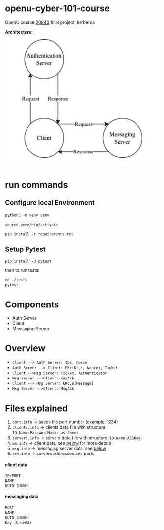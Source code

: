 # openu-cyber-101-course
OpenU course [20940](https://www.openu.ac.il/courses/20940.htm) final project, kerberos

**Architecture**:

![Arch](arch.png?)

# run commands
## Configure local Environment
`python3 -m venv venv` 

`source venv/bin/activate`

`pip install -r requirements.txt`
## Setup Pytest
```shell
pip install -U pytest
```
then to run tests:
```shell
cd ./tests
pytest
```


# Components
* Auth Server
* Client
* Messaging Server

# Overview 
- `Client --> Auth Server: IDs, Nonce`
- `Auth Server --> Client: EKc(Kc,s, Nonce), Ticket`
- `Client -->Msg Server: Ticket, Authenticator`
- `Msg Server -->Client: KeyAck`
- `Client --> Msg Server: EKc,s(Message)`
- `Msg Server -->Client: MsgAck`

# Files explained
1. `port.info` ->  saves the port number (example: 1234)
2. `clients.info` -> clients data file with structure: `ID:Name:PasswordHash:LastSeen:`
3. `servers.info` -> servers data file with structure: `ID:Name:AESKey:`
4. `me.info` -> client data, see [below](#client-data) for more details
5. `msg.info` -> messaging server data, see [below](#messaging-data)
6. `srv.info` -> servers addresses and ports


#### client data
```text
IP:PORT
NAME
UUID (HASH) 
```
#### messaging data
```text
PORT
NAME
UUID (HASH)
Key (base64)
```